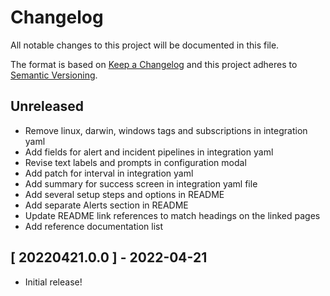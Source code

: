# Changelog

All notable changes to this project will be documented in this file.

The format is based on [Keep a Changelog][changelog] and this project adheres
to [Semantic Versioning][semver].

## Unreleased

- Remove linux, darwin, windows tags and subscriptions in integration yaml
- Add fields for alert and incident pipelines in integration yaml
- Revise text labels and prompts in configuration modal
- Add patch for interval in integration yaml
- Add summary for success screen in integration yaml file
- Add several setup steps and options in README
- Add separate Alerts section in README
- Update README link references to match headings on the linked pages
- Add reference documentation list

## [ 20220421.0.0 ] - 2022-04-21

- Initial release!

[changelog]: http://keepachangelog.com/en/1.0.0/
[semver]: http://semver.org/spec/v2.0.0.html
